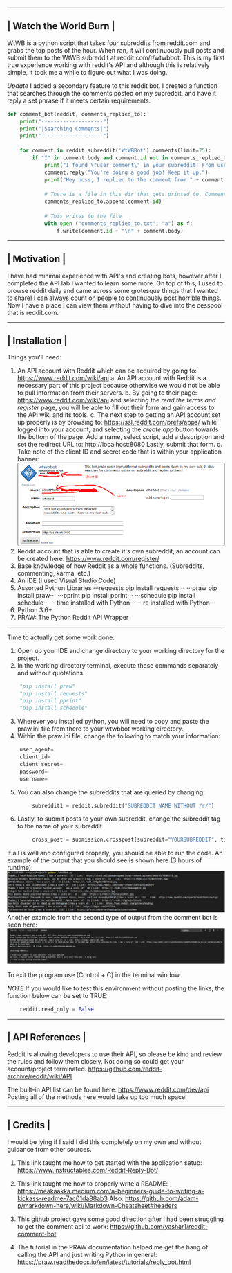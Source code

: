 --------------------------------
|     Watch the World Burn     |        
--------------------------------

WtWB is a python script that takes four subreddits from reddit.com and grabs the top posts of the hour.
When ran, it will continuously pull posts and submit them to the WtWB subreddit at reddit.com/r/wtwbbot.
This is my first true experience working with reddit's API and although this is relatively simple, it took me a while to figure out what I was doing.

*Update* I added a secondary feature to this reddit bot. I created a function that searches through the comments posted on my subreddit, and have it reply a set phrase if it meets certain requirements.

```python
def comment_bot(reddit, comments_replied_to):
    print("--------------------")
    print("|Searching Comments|") 
    print("--------------------")

    for comment in reddit.subreddit('WtWBBot').comments(limit=75):                                                  # Searches my sub with a limit of 75 comments
        if "I" in comment.body and comment.id not in comments_replied_to and comment.author != reddit.user.me():    # My restrictions to the search
            print("I found \"user comment\" in your subreddit! From user: " + comment.id)                           # Terminal print with comment.id
            comment.reply("You're doing a good job! Keep it up.")                                                   # Reply
            print("Hey boss, I replied to the comment from " + comment.id + "| They said: " + comment.body)                                          # Exit terminal reply

            # There is a file in this dir that gets printed to. Comments_replied_to.txt
            comments_replied_to.append(comment.id)                                                                 

            # This writes to the file
            with open ("comments_replied_to.txt", "a") as f:                                                        
                f.write(comment.id + "\n" + comment.body)
```
--------------------------------
|          Motivation          |        
--------------------------------

I have had minimal experience with API's and creating bots, however after I completed the API lab I wanted to learn some more. 
On top of this, I used to browse reddit daily and came across some grotesque things that I wanted to share! 
I can always count on people to continuously post horrible things. Now I have a place I can view them without having to dive into the cesspool that is reddit.com.

--------------------------------
|         Installation         |        
--------------------------------

Things you'll need:
1. An API account with Reddit which can be acquired by going to: https://www.reddit.com/wiki/api
    a. An API account with Reddit is a necessary part of this project because otherwise we would not be able to pull information from their servers.
    b. By going to their page: https://www.reddit.com/wiki/api and selecting the *read the terms and register* page, you will be able to fill out their form and gain access
        to the API wiki and its tools.
    c. The next step to getting an API account set up properly is by browsing to: https://ssl.reddit.com/prefs/apps/ while logged into your account, 
        and selecting the *create app* button towards the bottom of the page. Add a name, select script, add a description and set the redirect URL to: http://localhost:8080
        Lastly, submit that form.
    d. Take note of the client ID and secret code that is within your application banner:![alt text](https://github.com/Niemiljm/it3038c-scripts/blob/main/Project3/Images/ApplicationCodes.png)
2. Reddit account that is able to create it's own subreddit, an account can be created here: https://www.reddit.com/register/
3. Base knowledge of how Reddit as a whole functions. (Subreddits, commenting, karma, etc.)
4. An IDE (I used Visual Studio Code)
5. Assorted Python Libraries
    ⋅⋅⋅requests        pip install requests⋅⋅⋅
    ⋅⋅⋅praw            pip install praw⋅⋅⋅
    ⋅⋅⋅pprint          pip install pprint⋅⋅⋅
    ⋅⋅⋅schedule        pip install schedule⋅⋅⋅
    ⋅⋅⋅time            installed with Python⋅⋅⋅
    ⋅⋅⋅re              installed with Python⋅⋅⋅
6. Python 3.6+
7. PRAW: The Python Reddit API Wrapper

-------------------------------------------------------------------------------------------------------

Time to actually get some work done.
1. Open up your IDE and change directory to your working directory for the project.
2. In the working directory terminal, execute these commands separately and without quotations.
```python
    "pip install praw"
    "pip install requests"
    "pip install pprint"
    "pip install schedule"
```
3. Wherever you installed python, you will need to copy and paste the praw.ini file from there to your wtwbbot working directory.
4. Within the praw.ini file, change the following to match your information:
```python
    user_agent=
    client_id=
    client_secret= 
    password=
    username=
```
5. You can also change the subreddits that are queried by changing:
```python
        subreddit1 = reddit.subreddit("SUBREDDIT NAME WITHOUT /r/")
```
6. Lastly, to submit posts to your own subreddit, change the subreddit tag to the name of your subreddit.
```python
        cross_post = submission.crosspost(subreddit="YOURSUBREDDIT", title= submission.title, send_replies=True)
```

If all is well and configured properly, you should be able to run the code.
An example of the output that you should see is shown here (3 hours of runtime): ![alt text](https://github.com/Niemiljm/it3038c-scripts/blob/main/Project3/Images/Output.png)
Another example from the second type of output from the comment bot is seen here: ![alt text](https://github.com/Niemiljm/it3038c-scripts/blob/main/Project3/Images/commentOutput.png)

To exit the program use (Control + C) in the terminal window.

*NOTE* If you would like to test this environment without posting the links, the function below can be set to TRUE:

```python    
    reddit.read_only = False
```

--------------------------------
|        API References        |        
--------------------------------

Reddit is allowing developers to use their API, so please be kind and review the rules and follow them closely. Not doing so could get your account/project terminated.
https://github.com/reddit-archive/reddit/wiki/API

The built-in API list can be found here: https://www.reddit.com/dev/api
Posting all of the methods here would take up too much space!

--------------------------------
|           Credits            |        
--------------------------------

I would be lying if I said I did this completely on my own and without guidance from other sources.

1. This link taught me how to get started with the application setup: https://www.instructables.com/Reddit-Reply-Bot/

2. This link taught me how to properly write a README: https://meakaakka.medium.com/a-beginners-guide-to-writing-a-kickass-readme-7ac01da88ab3
    Also: https://github.com/adam-p/markdown-here/wiki/Markdown-Cheatsheet#headers

3. This github project gave some good direction after I had been struggling to get the comment api to work: https://github.com/yashar1/reddit-comment-bot

4. The tutorial in the PRAW documentation helped me get the hang of calling the API and just writing Python in general: https://praw.readthedocs.io/en/latest/tutorials/reply_bot.html






